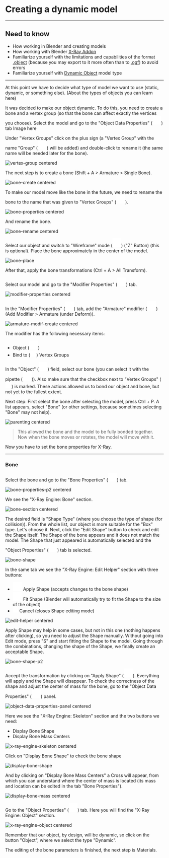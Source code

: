 # Creating a dynamic model

___

## Need to know

- How working in Blender and creating models
- How working with Blender [X-Ray Addon](../../modding-tools/blender/blender-x-ray-addon-summary.md)
- Familiarize yourself with the limitations and capabilities of the format [.object](../../reference/file-formats/models/object.md) (because you may export to it more often than to [.ogf](../../reference/file-formats/models/ogf.md)) to avoid errors
- Familiarize yourself with [Dynamic Object](../../glossary/models/dynamic-object.md) model type

___

At this point we have to decide what type of model we want to use (static, dynamic, or something else). (About the types of objects you can learn here)

It was decided to make our object dynamic.
To do this, you need to create a bone and a vertex group (so that the bone can affect exactly the vertices you choose).
Select the model and go to the "Object Data Properties" (![svg-icon object-data-properties](../../modding-tools/blender/icons/object-data-properties-logo.svg)) tab
Image here

Under "Vertex Groups" click on the plus sign (a "Vertex Group" with the name "Group" (![svg-icon vertex-group-logo](../../modding-tools/blender/icons/vertex-group-logo.svg)) will be added) and double-click to rename it (the same name will be needed later for the bone).

![vertex-group centered]()

The next step is to create a bone (Shift + A > Armature > Single Bone).

![bone-create centered]()

To make our model move like the bone in the future, we need to rename the bone to the name that was given to "Vertex Groups" (![svg-icon vertex-group-logo](../../modding-tools/blender/icons/vertex-group-logo.svg)).

![bone-properties centered]()

And rename the bone.

![bone-rename centered]()

Select our object and switch to "Wireframe" mode (![svg-icon wireframe-mode](../../modding-tools/blender/icons/wireframe.svg)) ("Z" Button) (this is optional).
Place the bone approximately in the center of the model.

![bone-place]()

After that, apply the bone transformations (Ctrl + A > All Transform).

Select our model and go to the "Modifier Properties" (![svg-icon modifier-properties-logo](../../modding-tools/blender/icons/wrench.svg)) tab.

![modifier-properties centered]()

In the "Modifier Properties" (![svg-icon modifier-properties-logo](../../modding-tools/blender/icons/wrench.svg)) tab, add the "Armature" modifier (![armature-modifier-logo](../../modding-tools/blender/icons/armature-modifier-logo.svg)) (Add Modifier > Armature (under Deform)).

![armature-modif-create centered]()

The modifier has the following necessary items:

- Object (![svg-icon object-logo](../../modding-tools/blender/icons/object-logo.svg))
- Bind to (![svg-icon checkbox](../../modding-tools/blender/icons/checkbox.svg)) Vertex Groups

In the "Object" (![svg-icon object-logo](../../modding-tools/blender/icons/object-logo.svg)) field, select our bone (you can select it with the pipette (![pipette](../../modding-tools/blender/icons/pipette.svg))).
Also make sure that the checkbox next to "Vertex Groups" (![svg-icon checkbox](../../modding-tools/blender/icons/checkbox.svg)) is marked.
These actions allowed us to bond our object and bone, but not yet to the fullest extent.

Next step:
First select the bone after selecting the model, press Ctrl + P. A list appears, select "Bone" (or other settings, because sometimes selecting "Bone" may not help).

![parenting centered]()

> This allowed the bone and the model to be fully bonded together. Now when the bone moves or rotates, the model will move with it.

Now you have to set the bone properties for X-Ray.

___

### Bone

Select the bone and go to the "Bone Properties" (![svg-icon bone-properties-logo](../../modding-tools/blender/icons/bone-properties-logo.svg)) tab.

![bone-properties-p2 centered]()

We see the "X-Ray Engine: Bone" section.

![bone-section centered]()

The desired field is "Shape Type" (where you choose the type of shape (for collision)).
From the whole list, our object is more suitable for the "Box" type. Let's choose it.
Next, click the "Edit Shape" button to check and edit the Shape itself.
The Shape of the bone appears and it does not match the model.
The Shape that just appeared is automatically selected and the "Object Properties" (![svg-icon object-properties-logo](../../modding-tools/blender/icons/object-logo.svg)) tab is selected.

![bone-shape]()

In the same tab we see the "X-Ray Engine: Edit Helper" section with three buttons:

- ![svg-icon apply-shape](../../modding-tools/blender/icons/apply-shape-logo.svg) Apply Shape (accepts changes to the bone shape)
- ![svg-icon fit-shape](../../modding-tools/blender/icons/fit-shape-logo.svg) Fit Shape (Blender will automatically try to fit the Shape to the size of the object)
- ![svg-icon close-folder](../../modding-tools/blender/icons/close-folder.svg) Cancel (closes Shape editing mode)

![edit-helper centered]()

Apply Shape may help in some cases, but not in this one (nothing happens after clicking), so you need to adjust the Shape manually.
Without going into Edit mode, press "S" and start fitting the Shape to the model. Going through the combinations, changing the shape of the Shape, we finally create an acceptable Shape.

![bone-shape-p2]()

Accept the transformation by clicking on "Apply Shape" (![svg-icon apply-shape](../../modding-tools/blender/icons/apply-shape-logo.svg)). Everything will apply and the Shape will disappear.
To check the correctness of the shape and adjust the center of mass for the bone, go to the "Object Data Properties" (![svg-icon object-data-properties-skeleton-logo](../../modding-tools/blender/icons/object-data-properties-skeleton-logo.svg)) panel.

![object-data-properties-panel centered]()

Here we see the "X-Ray Engine: Skeleton" section and the two buttons we need:

- Display Bone Shape
- Display Bone Mass Centers

![x-ray-engine-skeleton centered]()

Click on "Display Bone Shape" to check the bone shape

![display-bone-shape]()

And by clicking on "Display Bone Mass Centers" a Cross will appear, from which you can understand where the center of mass is located (its mass and location can be edited in the tab "Bone Properties").

![display-bone-mass centered]()

Go to the "Object Properties" (![svg-icon object-logo](../../modding-tools/blender/icons/object-logo.svg)) tab.
Here you will find the "X-Ray Engine: Object" section.

![x-ray-engine-object centered]()

Remember that our object, by design, will be dynamic, so click on the button "Object", where we select the type "Dynamic".

The editing of the bone parameters is finished, the next step is Materials.
